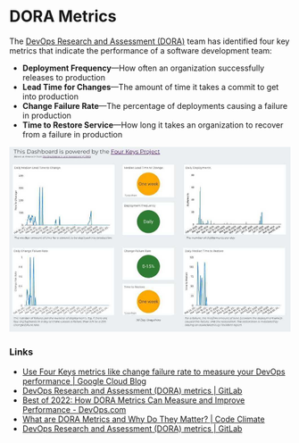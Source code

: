# DORA Metrics

The [DevOps Research and Assessment (DORA)](https://cloud.google.com/blog/products/devops-sre/the-2019-accelerate-state-of-devops-elite-performance-productivity-and-scaling) team has identified four key metrics that indicate the performance of a software development team:

- **Deployment Frequency**—How often an organization successfully releases to production
- **Lead Time for Changes**—The amount of time it takes a commit to get into production
- **Change Failure Rate**—The percentage of deployments causing a failure in production
- **Time to Restore Service**—How long it takes an organization to recover from a failure in production

![DORA Metrics](../../media/Pasted%20image%2020240303224853.jpg)

### Links

- [Use Four Keys metrics like change failure rate to measure your DevOps performance | Google Cloud Blog](https://cloud.google.com/blog/products/devops-sre/using-the-four-keys-to-measure-your-devops-performance)
- [DevOps Research and Assessment (DORA) metrics | GitLab](https://docs.gitlab.com/ee/user/analytics/dora_metrics.html)
- [Best of 2022: How DORA Metrics Can Measure and Improve Performance - DevOps.com](https://devops.com/how-dora-metrics-can-measure-and-improve-performance/)
- [What are DORA Metrics and Why Do They Matter? | Code Climate](https://codeclimate.com/blog/dora-metrics)
- [DevOps Research and Assessment (DORA) metrics | GitLab](https://docs.gitlab.com/ee/user/analytics/dora_metrics.html)

